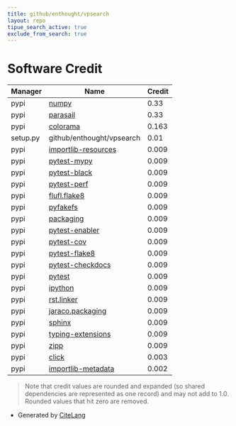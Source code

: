 ```yaml
---
title: github/enthought/vpsearch
layout: repo
tipue_search_active: true
exclude_from_search: true
---
```

# Software Credit

|Manager|Name|Credit|
|-------|----|------|
|pypi|[numpy](https://www.numpy.org)|0.33|
|pypi|[parasail](https://github.com/jeffdaily/parasail-python)|0.33|
|pypi|[colorama](https://github.com/tartley/colorama)|0.163|
|setup.py|github/enthought/vpsearch|0.01|
|pypi|[importlib-resources](https://github.com/python/importlib_resources)|0.009|
|pypi|[pytest-mypy](https://pypi.org/project/pytest-mypy)|0.009|
|pypi|[pytest-black](https://pypi.org/project/pytest-black)|0.009|
|pypi|[pytest-perf](https://pypi.org/project/pytest-perf)|0.009|
|pypi|[flufl.flake8](https://pypi.org/project/flufl.flake8)|0.009|
|pypi|[pyfakefs](https://pypi.org/project/pyfakefs)|0.009|
|pypi|[packaging](https://pypi.org/project/packaging)|0.009|
|pypi|[pytest-enabler](https://pypi.org/project/pytest-enabler)|0.009|
|pypi|[pytest-cov](https://pypi.org/project/pytest-cov)|0.009|
|pypi|[pytest-flake8](https://pypi.org/project/pytest-flake8)|0.009|
|pypi|[pytest-checkdocs](https://pypi.org/project/pytest-checkdocs)|0.009|
|pypi|[pytest](https://pypi.org/project/pytest)|0.009|
|pypi|[ipython](https://pypi.org/project/ipython)|0.009|
|pypi|[rst.linker](https://pypi.org/project/rst.linker)|0.009|
|pypi|[jaraco.packaging](https://pypi.org/project/jaraco.packaging)|0.009|
|pypi|[sphinx](https://pypi.org/project/sphinx)|0.009|
|pypi|[typing-extensions](https://pypi.org/project/typing-extensions)|0.009|
|pypi|[zipp](https://pypi.org/project/zipp)|0.009|
|pypi|[click](https://palletsprojects.com/p/click/)|0.003|
|pypi|[importlib-metadata](https://github.com/python/importlib_metadata)|0.002|


> Note that credit values are rounded and expanded (so shared dependencies are represented as one record) and may not add to 1.0. Rounded values that hit zero are removed.


- Generated by [CiteLang](https://github.com/vsoch/citelang)
